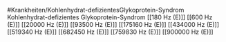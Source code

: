 #Krankheiten/Kohlenhydrat-defizientesGlykoprotein-Syndrom
Kohlenhydrat-defizientes Glykoprotein-Syndrom
[[180 Hz (E)]]
[[600 Hz (E)]]
[[20000 Hz (E)]]
[[93500 Hz (E)]]
[[175160 Hz (E)]]
[[434000 Hz (E)]]
[[519340 Hz (E)]]
[[682450 Hz (E)]]
[[759830 Hz (E)]]
[[900000 Hz (E)]]
